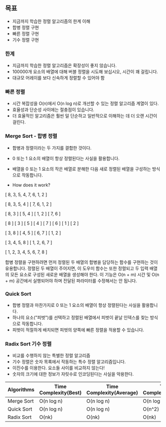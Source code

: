 ## 목표

- 지금까지 학습한 정렬 알고리즘의 한계 이해
- 합병 정렬 구현
- 빠른 정렬 구현
- 기수 정렬 구현

### 한계

- 지금까지 학습한 정렬 알고리즘은 확장성이 좋지 않습니다.
- 100000개 요소의 배열에 대해 버블 정렬을 시도해 보십시오, 시간이 꽤 걸립니다.
- 대규모 어레이를 보다 신속하게 정렬할 수 있어야 함

### 빠른 정렬

- 시간 복잡성을 O(n)에서 O(n log n)로 개선할 수 있는 정렬 알고리즘 계열이 있다.
- 효율성과 단순성 사이에는 절충점이 있습니다.
- 더 효율적인 알고리즘은 훨씬 덜 단순하고 일반적으로 이해하는 데 더 오랜 시간이 걸린다.

### Merge Sort - 합병 정렬

- 합병과 정렬이라는 두 가지를 결합한 것이다.
- 0 또는 1 요소의 배열이 항상 정렬된다는 사실을 활용합니다.
- 배열을 0 또는 1 요소의 작은 배열로 분해한 다음 새로 정렬된 배열을 구성하는 방식으로 작동합니다.

- How does it work?

[ 8, 3, 5, 4, 7, 6, 1, 2 ]

[ 8, 3, 5, 4 ] [ 7, 6, 1, 2 ]

[ 8, 3 ] [ 5, 4 ] [ 1, 2 ] [ 7, 6 ]

[ 8 ] [ 3 ] [ 5 ] [ 4 ] [ 7 ] [ 6 ] [ 1 ] [ 2 ]

[ 3, 8 ] [ 4, 5 ] [ 6, 7 ] [ 1, 2 ]

[ 3, 4, 5, 8 ] [ 1, 2, 6, 7 ]

[ 1, 2, 3, 4, 5, 6, 7, 8 ]

합병 정렬을 구현하려면 먼저 정렬된 두 배열의 합병을 담당하는 함수를 구현하는 것이 유용합니다.
정렬된 두 배열이 주어지면, 이 도우미 함수는 또한 정렬되고 두 입력 배열의 모든 요소로 구성된 새로운 배열을 생성해야 한다.
이 기능은 O(n + m) 시간 및 O(n + m) 공간에서 실행되어야 하며 전달된 파라미터를 수정해서는 안 됩니다.

### Quick Sort

- 합병 정렬과 마찬가지로 0 또는 1 요소의 배열이 항상 정렬된다는 사실을 활용합니다.
- 하나의 요소("피벗")를 선택하고 정렬된 배열에서 피벗이 끝날 인덱스를 찾는 방식으로 작동합니다.
- 피벗이 적절하게 배치되면 피벗의 양쪽에 빠른 정렬을 적용할 수 있습니다.

### Radix Sort 기수 정렬

- 비교를 수행하지 않는 특별한 정렬 알고리즘
- 기수 정렬은 숫자 목록에서 작동하는 특수 정렬 알고리즘입니다.
- 이진수를 이용한다. 요소들 사이를 비교하지 않는다!
- 숫자의 크기에 대한 정보가 자릿수로 인코딩된다는 사실을 악용한다.

| Algorithms | Time Complexity(Best) | Time Complexity(Average) | Time Complexity(Worst) | Space Complexity |
| ---------- | --------------------- | ------------------------ | ---------------------- | ---------------- |
| Merge Sort | O(n log n)            | O(n log n)               | O(n log n)             | O(n)             |
| Quick Sort | O(n log n)            | O(n log n)               | O(n^2)                 | O(log n)         |
| Radix Sort | O(nk)                 | O(nk)                    | O(nk)                  | O(n + k)         |
